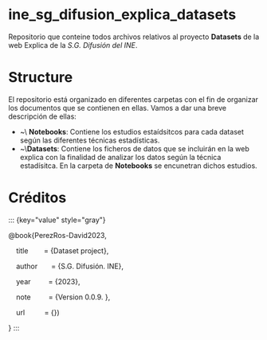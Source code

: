 # ine_sg_difusion_explica_datasets
Repositorio que conteine todos archivos relativos al proyecto **Datasets** de la web Explica de la *S.G. Difusión del INE*.


# Structure

El repositorio está organizado en diferentes carpetas con el fin de organizar los documentos que se contienen en ellas. Vamos a dar una breve descripción de ellas:

-   \~\\ **Notebooks**: Contiene los estudios estaídsitcos para cada dataset según las diferentes técnicas estadísticas.
-   \~\\**Datasets**: Contiene los ficheros de datos que se incluirán en la web explica con la finalidad de analizar los datos según la técnica estadísitca. En la carpeta de **Notebooks** se encunetran dichos estudios.

# Créditos

::: {key="value" style="gray"}

\@book{PerezRos-David2023,

    title        = {Dataset project},

    author       = {S.G. Difusión. INE},

    year         = {2023},

    note         = {Version 0.0.9. },

    url          = {})

}
:::
